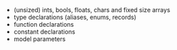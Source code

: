- (unsized) ints, bools, floats, chars and fixed size arrays
- type declarations (aliases, enums, records)
- function declarations
- constant declarations
- model parameters
